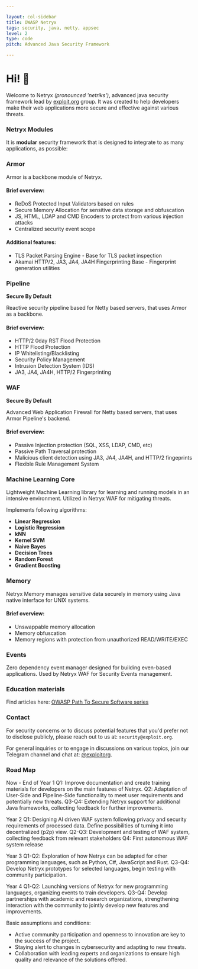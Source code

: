 ```yaml
---

layout: col-sidebar
title: OWASP Netryx
tags: security, java, netty, appsec
level: 2
type: code
pitch: Advanced Java Security Framework

---
```


# Hi! 👋
Welcome to Netryx _(pronounced 'netriks')_, advanced java security framework lead by [exploit.org](https://exploit.org) group.
It was created to help developers make their web applications more secure and effective against various threats.

### Netryx Modules
It is **modular** security framework that is designed to integrate to as many applications, as possible:

### Armor
Armor is a backbone module of Netryx.
#### Brief overview:

- ReDoS Protected Input Validators based on rules
- Secure Memory Allocation for sensitive data storage and obfuscation
- JS, HTML, LDAP and CMD Encoders to protect from various injection attacks
- Centralized security event scope

#### Additional features:
- TLS Packet Parsing Engine - Base for TLS packet inspection
- Akamai HTTP/2, JA3, JA4, JA4H Fingerprinting Base - Fingerprint generation utilities

### Pipeline
**Secure By Default**

Reactive security pipeline based for Netty based servers, that uses Armor as a backbone.

#### Brief overview:
- HTTP/2 0day RST Flood Protection
- HTTP Flood Protection
- IP Whitelisting/Blacklisting
- Security Policy Management
- Intrusion Detection System (IDS)
- JA3, JA4, JA4H, HTTP/2 Fingerprinting

### WAF
**Secure By Default**

Advanced Web Application Firewall for Netty based servers, that uses Armor Pipeline's backend.

#### Brief overview:
- Passive Injection protection (SQL, XSS, LDAP, CMD, etc)
- Passive Path Traversal protection
- Malicious client detection using JA3, JA4, JA4H, and HTTP/2 fingeprints
- Flexible Rule Management System

### Machine Learning Core

Lightweight Machine Learning library for learning and running models in an intensive environment. Utilized in Netryx WAF for mitigating threats.

Implements following algorithms:
- **Linear Regression**
- **Logistic Regression**
- **kNN**
- **Kernel SVM**
- **Naive Bayes**
- **Decision Trees**
- **Random Forest**
- **Gradient Boosting**

### Memory
Netryx Memory manages sensitive data securely in memory using Java native interface for UNIX systems.

#### Brief overview:
- Unswappable memory allocation
- Memory obfuscation
- Memory regions with protection from unauthorized READ/WRITE/EXEC

### Events
Zero dependency event manager designed for building even-based applications. Used by Netryx WAF for Security Events management.

### Education materials
Find articles here: [OWASP Path To Secure Software series](https://dev.to/owasp/intro-to-application-security-3cj3)

### Contact
For security concerns or to discuss potential features that you'd prefer not to disclose publicly, please reach out to us at: `security@exploit.org`.

For general inquiries or to engage in discussions on various topics, join our Telegram channel and chat at: [@exploitorg](https://t.me/exploitorg).
### Road Map

Now - End of Year 1
Q1: Improve documentation and create training materials for developers on the main features of Netryx.
Q2: Adaptation of User-Side and Pipeline-Side functionality to meet user requirements and potentially new threats.
Q3-Q4: Extending Netryx support for additional Java frameworks, collecting feedback for further improvements.

Year 2
Q1: Designing AI driven WAF system following privacy and security requirements of processed data. Define possibilities of turning it into decentralized (p2p) view.
Q2-Q3: Development and testing of WAF system, collecting feedback from relevant stakeholders
Q4: First autonomous WAF system release

Year 3
Q1-Q2: Exploration of how Netryx can be adapted for other programming languages, such as Python, C#, JavaScript and Rust.
Q3-Q4: Develop Netryx prototypes for selected languages, begin testing with community participation.

Year 4
Q1-Q2: Launching versions of Netryx for new programming languages, organizing events to train developers.
Q3-Q4: Develop partnerships with academic and research organizations, strengthening interaction with the community to jointly develop new features and improvements.

Basic assumptions and conditions:

* Active community participation and openness to innovation are key to the success of the project.
* Staying alert to changes in cybersecurity and adapting to new threats.
* Collaboration with leading experts and organizations to ensure high quality and relevance of the solutions offered.
